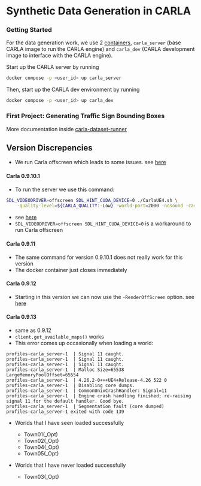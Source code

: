 # Synthetic Data Generation in CARLA

### Getting Started
For the data generation work, we use 2 [containers](../../profiles/carla.docker-compose.yml), `carla_server` (base CARLA image to run the CARLA engine) and `carla_dev` (CARLA development image to interface with the CARLA engine).


Start up the CARLA server by running
```bash
docker compose -p <user_id> up carla_server
```

Then, start up the CARLA dev environment by running
```bash
docker compose -p <user_id> up carla_dev
```


### First Project: Generating Traffic Sign Bounding Boxes
More documentation inside [carla-dataset-runner](carla-dataset-runner/README.md)









## Version Discrepencies
- We run Carla offscreen which leads to some issues. see [here](https://carla.readthedocs.io/en/latest/adv_rendering_options/)
#### Carla 0.9.10.1
- To run the server we use this command:
```bash
SDL_VIDEODRIVER=offscreen SDL_HINT_CUDA_DEVICE=0 ./CarlaUE4.sh \
    -quality-level=${CARLA_QUALITY:-Low} -world-port=2000 -nosound -carla-server
```
- see [here](https://github.com/carla-simulator/carla/issues/225)
- ```SDL_VIDEODRIVER=offscreen SDL_HINT_CUDA_DEVICE=0``` is a workaround to run Carla offscreen

#### Carla 0.9.11
- The same command for version 0.9.10.1 does not really work for this version
- The docker container just closes immediately

#### Carla 0.9.12
- Starting in this version we can now use the ```-RenderOffScreen``` option. see [here](https://carla.readthedocs.io/en/latest/adv_rendering_options/)

#### Carla 0.9.13
- same as 0.9.12
- ```client.get_available_maps()``` works
- This error comes up occasionally when loading a world:
```
profiles-carla_server-1  | Signal 11 caught.
profiles-carla_server-1  | Signal 11 caught.
profiles-carla_server-1  | Signal 11 caught.
profiles-carla_server-1  | Malloc Size=65538 LargeMemoryPoolOffset=65554 
profiles-carla_server-1  | 4.26.2-0+++UE4+Release-4.26 522 0
profiles-carla_server-1  | Disabling core dumps.
profiles-carla_server-1  | CommonUnixCrashHandler: Signal=11
profiles-carla_server-1  | Engine crash handling finished; re-raising signal 11 for the default handler. Good bye.
profiles-carla_server-1  | Segmentation fault (core dumped)
profiles-carla_server-1 exited with code 139
```
- Worlds that I have seen loaded successfully
    - Town01(_Opt)
    - Town02(_Opt)
    - Town04(_Opt)
    - Town05(_Opt)

- Worlds that I have never loaded successfully
    - Town03(_Opt)
